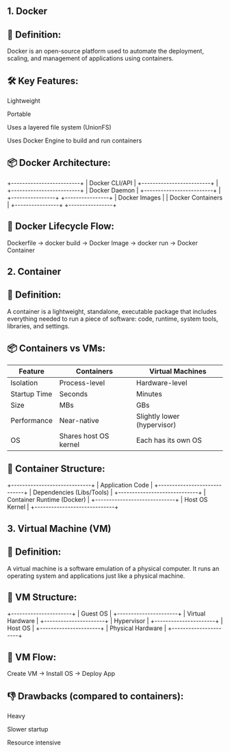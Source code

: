 ## 1. Docker

## 🧠 Definition:
Docker is an open-source platform used to automate the deployment, scaling, and management of applications using containers.

## 🛠 Key Features:
Lightweight

Portable

Uses a layered file system (UnionFS)

Uses Docker Engine to build and run containers

## 📦 Docker Architecture:

+-------------------------+
|     Docker CLI/API     |
+-------------------------+
            |
+-------------------------+
|     Docker Daemon       |
+-------------------------+
            |
+----------------+    +----------------+
| Docker Images  |    | Docker Containers |
+----------------+    +----------------+

## 🔄 Docker Lifecycle Flow:

Dockerfile → docker build → Docker Image → docker run → Docker Container

## 2. Container

## 🧠 Definition:

A container is a lightweight, standalone, executable package that includes everything needed to run a piece of software: code, runtime, system tools, libraries, and settings.

## 📦 Containers vs VMs:

| Feature      | Containers            | Virtual Machines            |
| ------------ | --------------------- | --------------------------- |
| Isolation    | Process-level         | Hardware-level              |
| Startup Time | Seconds               | Minutes                     |
| Size         | MBs                   | GBs                         |
| Performance  | Near-native           | Slightly lower (hypervisor) |
| OS           | Shares host OS kernel | Each has its own OS         |

## 🧰 Container Structure:

+-----------------------------+
| Application Code            |
+-----------------------------+
| Dependencies (Libs/Tools)   |
+-----------------------------+
| Container Runtime (Docker)  |
+-----------------------------+
| Host OS Kernel              |
+-----------------------------+

## 3. Virtual Machine (VM)

## 🧠 Definition:

A virtual machine is a software emulation of a physical computer. It runs an operating system and applications just like a physical machine.

## 🧱 VM Structure:

+----------------------+
| Guest OS             |
+----------------------+
| Virtual Hardware     |
+----------------------+
| Hypervisor           |
+----------------------+
| Host OS              |
+----------------------+
| Physical Hardware    |
+----------------------+

## 🔄 VM Flow:

Create VM → Install OS → Deploy App

## 👎 Drawbacks (compared to containers):

Heavy

Slower startup

Resource intensive


